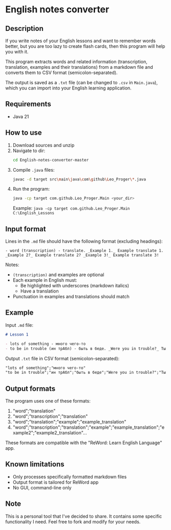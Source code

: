 # English notes converter

## Description

If you write notes of your English lessons and want to remember words better, but you are too lazy to create flash
cards, then this program will help you with it.

This program extracts words and related information (transcription, translation, examples and their
translations) from a markdown file and converts them to CSV format (semicolon-separated).

The output is saved as a `.txt` file (can be changed to `.csv` in `Main.java`), which you can import into your English
learning application.

## Requirements

- Java 21

## How to use

1. Download sources and unzip
2. Navigate to dir:
    ```bash
    cd English-notes-converter-master
    ```
3. Compile `.java` files:
    ```bash
    javac -d target src\main\java\com\github\Leo_Proger\*.java
    ``` 
4. Run the program:
    ```bash
    java -cp target com.github.Leo_Proger.Main <your_dir>
    ```
   Example: `java -cp target com.github.Leo_Proger.Main C:\English_Lessons`

## Input format

Lines in the `.md` file should have the following format (excluding headings):

`- word (transcription) - translate. _Example 1._ Example translate 1. _Example 2?_ Example translate 2? _Example 3!_ Example translate 3!`

Notes:

- `(transcription)` and examples are optional
- Each example in English must:
    - Be highlighted with underscores (markdown italics)
    - Have a translation
- Punctuation in examples and translations should match

## Example

Input `.md` file:

```markdown
# Lesson 1

- lots of something - много чего-то
- to be in trouble (ин трАбл) - быть в беде. _Were you in trouble?_ Ты был в беде?
```

Output `.txt` file in CSV format (semicolon-separated):

```markdown
"lots of something";"много чего-то"
"to be in trouble";"ин трАбл";"быть в беде";"Were you in trouble?";"Ты был в беде?"
```

## Output formats

The program uses one of these formats:

1. "word";"translation"
2. "word";"transcription";"translation"
3. "word";"translation";"example";"example_translation"
4. "word";"transcription";"translation";"example";"example_translation";"example2";"example2_translation"...

These formats are compatible with the "ReWord: Learn English Language" app.

## Known limitations

- Only processes specifically formatted markdown files
- Output format is tailored for ReWord app
- No GUI, command-line only

## Note

This is a personal tool that I've decided to share. It contains some specific functionality I need. Feel free to fork
and modify for your needs.



